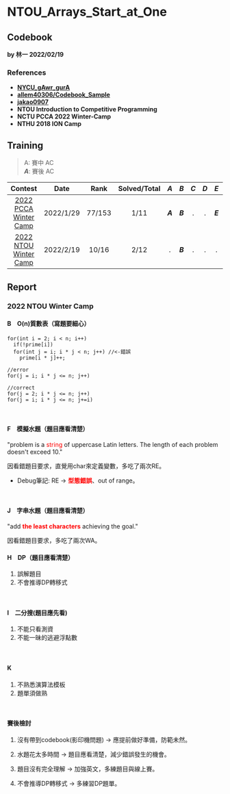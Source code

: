 # NTOU_Arrays_Start_at_One

## Codebook

**by 林一 2022/02/19**
### References
- [**NYCU_gAwr_gurA**](https://github.com/nella17/NYCU_gAwr_gurA)
- [**allem40306/Codebook_Sample**](https://github.com/allem40306/Codebook_Sample.git)
- [**jakao0907**](https://github.com/jakao0907/CompetitiveProgrammingCodebook)
- **NTOU Introduction to Competitive Programming**
- **NCTU PCCA 2022 Winter-Camp**
- **NTHU 2018 ION Camp**

## Training

> A:  賽中 AC <br>
> ***A***: 賽後 AC 

| Contest               | Date      | Rank   | Solved/Total | ***A*** | ***B*** | ***C*** | ***D*** | ***E*** | ***F*** | ***G*** | ***H*** | ***I*** | ***J*** | ***K*** | ***L*** |
| :----------------------------------------------------------: | :--------: | :--: | :----------: | :-----: | :-----: | :-----: | :-----: | :-----: | :-----: | :-----: | :-----: | :-----: | :-----: | :-----: | :-----: |
| [2022 PCCA Winter Camp](https://hackmd.io/@qwe854896/BkSMg4MAF) | 2022/1/29 | 77/153 |     1/11     | ***A*** | ***B*** |.|.| ***E*** | ***F*** |.|.|.|.| K |-|
| [2022 NTOU Winter Camp](https://hackmd.io/@jakao/HkDrN96RY#/) | 2022/2/19 | 10/16 |     2/12     |.|***B***|.|.|.| F |.|***H***|***I***| J |.|.|


## Report

### 2022 NTOU Winter Camp

#### B　O(n)質數表（寫題要細心）

```cpp=
for(int i = 2; i < n; i++)
  if(!prime[i])
  for(int j = i; i * j < n; j++) //<-錯誤 
    prime[i * j]++;
```

```cpp=
//error
for(j = i; i * j <= n; j++) 

//correct
for(j = 2; i * j <= n; j++)  
for(j = i; i * j <= n; j+=i) 
```
<br>

#### F　模擬水題（題目應看清楚）
"problem is a <font color="red">string</font> of uppercase Latin letters. The length of each problem doesn't exceed 10."

因看錯題目要求，直覺用char來定義變數，多吃了兩次RE。

* Debug筆記:
RE -> <font color="red">**型態錯誤**</font>、out of range。
<br>

#### J　字串水題（題目應看清楚）

"add <font color="red">**the least characters**</font> achieving the goal."

因看錯題目要求，多吃了兩次WA。
<br>

#### H　DP（題目應看清楚）

1. 誤解題目
2. 不會推導DP轉移式
<br>

#### I　二分搜(題目應先看)

1. 不能只看測資
2. 不能一昧的逃避浮點數
<br>

#### K　

1. 不熟悉演算法模板
2. 題單須做熟
<br>

#### 賽後檢討

1. 沒有帶到codebook(影印機問題)
 -> 應提前做好準備，防範未然。
 
2. 水題花太多時間
 -> 題目應看清楚，減少錯誤發生的機會。
 
3. 題目沒有完全理解 
 -> 加強英文，多練題目與線上賽。
 
4. 不會推導DP轉移式
 -> 多練習DP題單。
